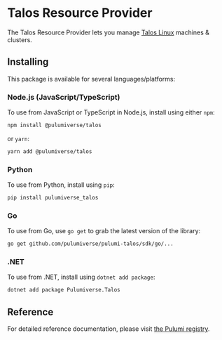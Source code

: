 # Talos Resource Provider

The Talos Resource Provider lets you manage [Talos Linux](https://talos.dev) machines & clusters.

## Installing

This package is available for several languages/platforms:

### Node.js (JavaScript/TypeScript)

To use from JavaScript or TypeScript in Node.js, install using either `npm`:

```bash
npm install @pulumiverse/talos
```

or `yarn`:

```bash
yarn add @pulumiverse/talos
```

### Python

To use from Python, install using `pip`:

```bash
pip install pulumiverse_talos
```

### Go

To use from Go, use `go get` to grab the latest version of the library:

```bash
go get github.com/pulumiverse/pulumi-talos/sdk/go/...
```

### .NET

To use from .NET, install using `dotnet add package`:

```bash
dotnet add package Pulumiverse.Talos
```

## Reference

For detailed reference documentation, please visit [the Pulumi registry](https://www.pulumi.com/registry/packages/talos/api-docs/).
